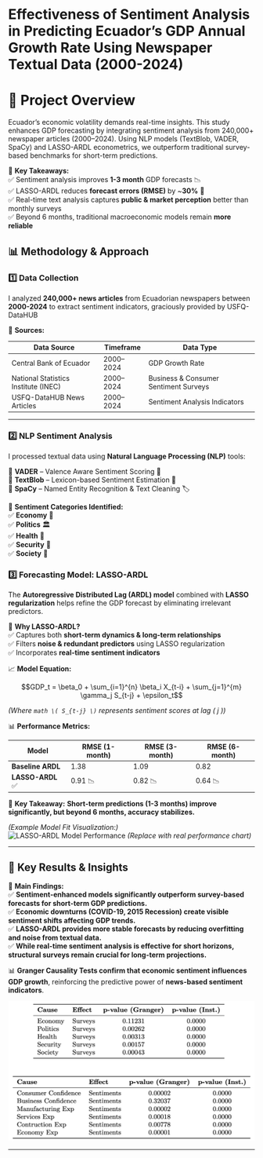 # Effectiveness of Sentiment Analysis in Predicting Ecuador’s GDP Annual Growth Rate Using Newspaper Textual Data (2000-2024)
# 📌 Project Overview
Ecuador’s economic volatility demands real-time insights. This study enhances GDP forecasting by integrating sentiment analysis from 240,000+ newspaper articles (2000–2024). Using NLP models (TextBlob, VADER, SpaCy) and LASSO-ARDL econometrics, we outperform traditional survey-based benchmarks for short-term predictions.

🔹 **Key Takeaways:**  
✅ Sentiment analysis improves **1-3 month** GDP forecasts 📉  
✅ LASSO-ARDL reduces **forecast errors (RMSE)** by ~**30%** 🧠  
✅ Real-time text analysis captures **public & market perception** better than monthly surveys  
✅ Beyond 6 months, traditional macroeconomic models remain **more reliable** 

## 📊 Methodology & Approach  

### **1️⃣ Data Collection**  
I analyzed **240,000+ news articles** from Ecuadorian newspapers between **2000-2024** to extract sentiment indicators, graciously provided by USFQ-DataHUB

📌 **Sources:**  

| Data Source | Timeframe | Data Type |
|------------|-----------|------------|
| Central Bank of Ecuador | 2000–2024 | GDP Growth Rate |
| National Statistics Institute (INEC) | 2000–2024 | Business & Consumer Sentiment Surveys |
| USFQ-DataHUB News Articles | 2000–2024 | Sentiment Analysis Indicators |

---

### **2️⃣ NLP Sentiment Analysis**  
I processed textual data using **Natural Language Processing (NLP)** tools:

🔹 **VADER** – Valence Aware Sentiment Scoring 🤖  
🔹 **TextBlob** – Lexicon-based Sentiment Estimation 📝  
🔹 **SpaCy** – Named Entity Recognition & Text Cleaning 🏷️  

📌 **Sentiment Categories Identified:**  
✅ **Economy** 🏦  
✅ **Politics** 🏛️  
✅ **Health** 🏥  
✅ **Security** 🚓  
✅ **Society** 👥  

### **3️⃣ Forecasting Model: LASSO-ARDL**  
The **Autoregressive Distributed Lag (ARDL) model** combined with **LASSO regularization** helps refine the GDP forecast by eliminating irrelevant predictors.

📌 **Why LASSO-ARDL?**  
✅ Captures both **short-term dynamics & long-term relationships**  
✅ Filters **noise & redundant predictors** using LASSO regularization  
✅ Incorporates **real-time sentiment indicators**  

📈 **Model Equation:**  
```math
GDP_t = \beta_0 + \sum_{i=1}^{n} \beta_i X_{t-i} + \sum_{j=1}^{m} \gamma_j S_{t-j} + \epsilon_t
```

*(Where ```math \( S_{t-j} \)``` represents sentiment scores at lag \( j \))*  


📊 **Performance Metrics:**  

| Model | RMSE (1-month) | RMSE (3-month) | RMSE (6-month) |
|------------|-----------|-----------|-----------|
| **Baseline ARDL** | 1.38 | 1.09 | 0.82 |
| **LASSO-ARDL** ✅ | 0.91 📉 | 0.82 📉 | 0.64 📉 |

📌 **Key Takeaway:** **Short-term predictions (1-3 months) improve significantly, but beyond 6 months, accuracy stabilizes.**  

*(Example Model Fit Visualization:)*  
![LASSO-ARDL Model Performance](https://your-image-link-here.com/lasso-ardl-fit.png) *(Replace with real performance chart)*  

---

## 🎯 Key Results & Insights  

📌 **Main Findings:**  
✅ **Sentiment-enhanced models significantly outperform survey-based forecasts for short-term GDP predictions.**  
✅ **Economic downturns (COVID-19, 2015 Recession) create visible sentiment shifts affecting GDP trends.**  
✅ **LASSO-ARDL provides more stable forecasts by reducing overfitting and noise from textual data.**  
✅ **While real-time sentiment analysis is effective for short horizons, structural surveys remain crucial for long-term projections.**  

📊 **Granger Causality Tests confirm that economic sentiment influences GDP growth**, reinforcing the predictive power of **news-based sentiment indicators**.  

![Granger Causality](Granger_Cas_Tables.png) 

---
